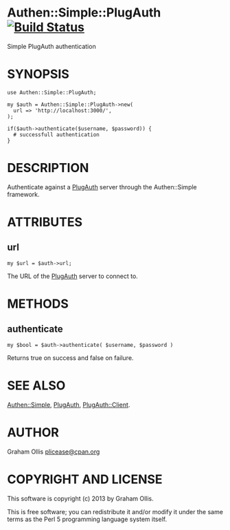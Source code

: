 # Authen::Simple::PlugAuth [![Build Status](https://secure.travis-ci.org/clustericious/Authen-Simple-PlugAuth.png)](http://travis-ci.org/clustericious/Authen-Simple-PlugAuth)

Simple PlugAuth authentication

# SYNOPSIS

    use Authen::Simple::PlugAuth;
    
    my $auth = Authen::Simple::PlugAuth->new(
      url => 'http://localhost:3000/',
    );
    
    if($auth->authenticate($username, $password)) {
      # successfull authentication
    }

# DESCRIPTION

Authenticate against a [PlugAuth](https://metacpan.org/pod/PlugAuth) server through the Authen::Simple framework.

# ATTRIBUTES

## url

    my $url = $auth->url;

The URL of the [PlugAuth](https://metacpan.org/pod/PlugAuth) server to connect to.

# METHODS

## authenticate

    my $bool = $auth->authenticate( $username, $password )

Returns true on success and false on failure.

# SEE ALSO

[Authen::Simple](https://metacpan.org/pod/Authen::Simple), [PlugAuth](https://metacpan.org/pod/PlugAuth), [PlugAuth::Client](https://metacpan.org/pod/PlugAuth::Client).

# AUTHOR

Graham Ollis <plicease@cpan.org>

# COPYRIGHT AND LICENSE

This software is copyright (c) 2013 by Graham Ollis.

This is free software; you can redistribute it and/or modify it under
the same terms as the Perl 5 programming language system itself.
